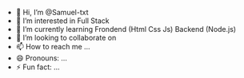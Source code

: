 - 👋 Hi, I’m @Samuel-txt
- 👀 I’m interested in Full Stack 
- 🌱 I’m currently learning Frondend (Html Css Js) Backend (Node.js)
- 💞️ I’m looking to collaborate on 
- 📫 How to reach me ...
- 😄 Pronouns: ...
- ⚡ Fun fact: ...

<!---
Samuel-txt/Samuel-txt is a ✨ special ✨ repository because its `README.md` (this file) appears on your GitHub profile.
You can click the Preview link to take a look at your changes.
--->
